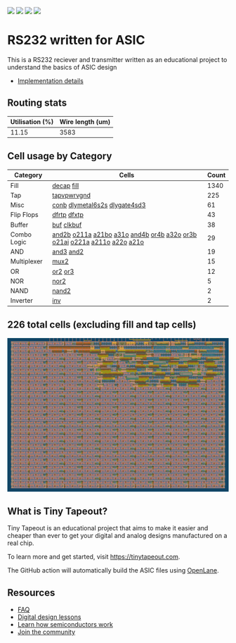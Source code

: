![](../../workflows/gds/badge.svg) ![](../../workflows/docs/badge.svg) ![](../../workflows/test/badge.svg) ![](../../workflows/fpga/badge.svg)

# RS232 written for ASIC

This is a RS232 reciever and transmitter written as an educational project to understand the basics of ASIC design

- [Implementation details](docs/info.md)


## Routing stats

| Utilisation (%) | Wire length (um) |
|-------------|------------------|
| 11.15 | 3583 |

## Cell usage by Category

| Category | Cells | Count |
|---------------|----------|-------|
|Fill | [decap](https://skywater-pdk.readthedocs.io/en/main/contents/libraries/sky130_fd_sc_hd/cells/decap) [fill](https://skywater-pdk.readthedocs.io/en/main/contents/libraries/sky130_fd_sc_hd/cells/fill) | 1340|
|Tap | [tapvpwrvgnd](https://skywater-pdk.readthedocs.io/en/main/contents/libraries/sky130_fd_sc_hd/cells/tapvpwrvgnd) | 225|
|Misc | [conb](https://skywater-pdk.readthedocs.io/en/main/contents/libraries/sky130_fd_sc_hd/cells/conb) [dlymetal6s2s](https://skywater-pdk.readthedocs.io/en/main/contents/libraries/sky130_fd_sc_hd/cells/dlymetal6s2s) [dlygate4sd3](https://skywater-pdk.readthedocs.io/en/main/contents/libraries/sky130_fd_sc_hd/cells/dlygate4sd3) | 61|
|Flip Flops | [dfrtp](https://skywater-pdk.readthedocs.io/en/main/contents/libraries/sky130_fd_sc_hd/cells/dfrtp) [dfxtp](https://skywater-pdk.readthedocs.io/en/main/contents/libraries/sky130_fd_sc_hd/cells/dfxtp) | 43|
|Buffer | [buf](https://skywater-pdk.readthedocs.io/en/main/contents/libraries/sky130_fd_sc_hd/cells/buf) [clkbuf](https://skywater-pdk.readthedocs.io/en/main/contents/libraries/sky130_fd_sc_hd/cells/clkbuf) | 38|
|Combo Logic | [and2b](https://skywater-pdk.readthedocs.io/en/main/contents/libraries/sky130_fd_sc_hd/cells/and2b) [o211a](https://skywater-pdk.readthedocs.io/en/main/contents/libraries/sky130_fd_sc_hd/cells/o211a) [a21bo](https://skywater-pdk.readthedocs.io/en/main/contents/libraries/sky130_fd_sc_hd/cells/a21bo) [a31o](https://skywater-pdk.readthedocs.io/en/main/contents/libraries/sky130_fd_sc_hd/cells/a31o) [and4b](https://skywater-pdk.readthedocs.io/en/main/contents/libraries/sky130_fd_sc_hd/cells/and4b) [or4b](https://skywater-pdk.readthedocs.io/en/main/contents/libraries/sky130_fd_sc_hd/cells/or4b) [a32o](https://skywater-pdk.readthedocs.io/en/main/contents/libraries/sky130_fd_sc_hd/cells/a32o) [or3b](https://skywater-pdk.readthedocs.io/en/main/contents/libraries/sky130_fd_sc_hd/cells/or3b) [o21ai](https://skywater-pdk.readthedocs.io/en/main/contents/libraries/sky130_fd_sc_hd/cells/o21ai) [o221a](https://skywater-pdk.readthedocs.io/en/main/contents/libraries/sky130_fd_sc_hd/cells/o221a) [a211o](https://skywater-pdk.readthedocs.io/en/main/contents/libraries/sky130_fd_sc_hd/cells/a211o) [a22o](https://skywater-pdk.readthedocs.io/en/main/contents/libraries/sky130_fd_sc_hd/cells/a22o) [a21o](https://skywater-pdk.readthedocs.io/en/main/contents/libraries/sky130_fd_sc_hd/cells/a21o) | 29|
|AND | [and3](https://skywater-pdk.readthedocs.io/en/main/contents/libraries/sky130_fd_sc_hd/cells/and3) [and2](https://skywater-pdk.readthedocs.io/en/main/contents/libraries/sky130_fd_sc_hd/cells/and2) | 19|
|Multiplexer | [mux2](https://skywater-pdk.readthedocs.io/en/main/contents/libraries/sky130_fd_sc_hd/cells/mux2) | 15|
|OR | [or2](https://skywater-pdk.readthedocs.io/en/main/contents/libraries/sky130_fd_sc_hd/cells/or2) [or3](https://skywater-pdk.readthedocs.io/en/main/contents/libraries/sky130_fd_sc_hd/cells/or3) | 12|
|NOR | [nor2](https://skywater-pdk.readthedocs.io/en/main/contents/libraries/sky130_fd_sc_hd/cells/nor2) | 5|
|NAND | [nand2](https://skywater-pdk.readthedocs.io/en/main/contents/libraries/sky130_fd_sc_hd/cells/nand2) | 2|
|Inverter | [inv](https://skywater-pdk.readthedocs.io/en/main/contents/libraries/sky130_fd_sc_hd/cells/inv) | 2|
## 226 total cells (excluding fill and tap cells)

![GDS Render](./docs/gds_render.png)

## What is Tiny Tapeout?

Tiny Tapeout is an educational project that aims to make it easier and cheaper than ever to get your digital and analog designs manufactured on a real chip.

To learn more and get started, visit https://tinytapeout.com.

The GitHub action will automatically build the ASIC files using [OpenLane](https://www.zerotoasiccourse.com/terminology/openlane/).

## Resources

- [FAQ](https://tinytapeout.com/faq/)
- [Digital design lessons](https://tinytapeout.com/digital_design/)
- [Learn how semiconductors work](https://tinytapeout.com/siliwiz/)
- [Join the community](https://tinytapeout.com/discord)
